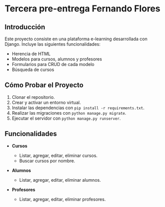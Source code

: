 # Tercera pre-entrega Fernando Flores

## Introducción
Este proyecto consiste en una plataforma e-learning desarrollada con Django. Incluye las siguientes funcionalidades:

- Herencia de HTML
- Modelos para cursos, alumnos y profesores
- Formularios para CRUD de cada modelo
- Búsqueda de cursos

## Cómo Probar el Proyecto

1. Clonar el repositorio.
2. Crear y activar un entorno virtual.
3. Instalar las dependencias con `pip install -r requirements.txt`.
4. Realizar las migraciones con `python manage.py migrate`.
5. Ejecutar el servidor con `python manage.py runserver`.

## Funcionalidades

- **Cursos**
  - Listar, agregar, editar, eliminar cursos.
  - Buscar cursos por nombre.

- **Alumnos**
  - Listar, agregar, editar, eliminar alumnos.

- **Profesores**
  - Listar, agregar, editar, eliminar profesores.
